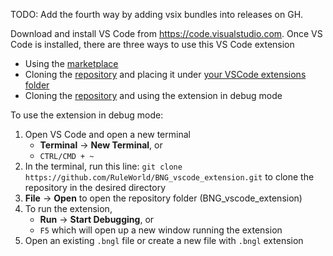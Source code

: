 TODO: Add the fourth way by adding vsix bundles into releases on GH. 

Download and install VS Code from https://code.visualstudio.com. Once 
VS Code is installed, there are three ways to use this VS Code extension

* Using the [marketplace](https://marketplace.visualstudio.com/items?itemName=als251.bngl)
* Cloning the [repository](https://github.com/RuleWorld/BNG_vscode_extension) and placing it under [your VSCode extensions folder](https://code.visualstudio.com/docs/editor/extension-gallery#_where-are-extensions-installed)
* Cloning the [repository](https://github.com/RuleWorld/BNG_vscode_extension) and using the extension in debug mode

To use the extension in debug mode:

1.	Open VS Code and open a new terminal
	* __Terminal__ -> __New Terminal__, or
    * ```CTRL/CMD + ~```
2.	In the terminal, run this line:
```git clone https://github.com/RuleWorld/BNG_vscode_extension.git```
	to clone the repository in the desired directory
3.	__File__ -> __Open__ to open the repository folder (BNG_vscode_extension)
4.	To run the extension,
    * __Run__ -> __Start Debugging__, or
    * ```F5```
which will open up a new window running the extension
5.	Open an existing ```.bngl``` file or create a new file with ```.bngl``` extension